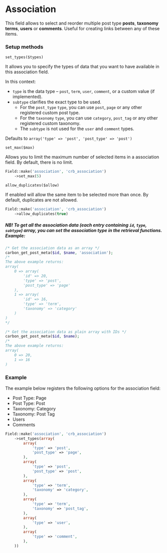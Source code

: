 # Association

This field allows to select and reorder multiple post type **posts**, **taxonomy terms**, **users** or **comments**. Useful for creating links between any of these items.

### Setup methods

`set_types($types)`

It allows you to specify the types of data that you want to have available in this association field.

In this context:

* `type` is the data type – `post`, `term`, `user`, `comment`, or a custom value (if implemented).
* `subtype` clarifies the exact type to be used. 
	* For the `post_type` `type`, you can use `post`, `page` or any other registered custom post type. 
	* For the `taxonomy` `type`, you can use `category`, `post_tag` or any other registered custom taxonomy. 
	* The `subtype` is not used for the `user` and `comment` types.

Defaults to `array('type' => 'post', 'post_type' => 'post')`

`set_max($max)`

Allows you to limit the maximum number of selected items in a association field. By default, there is no limit.

```php
Field::make('association', 'crb_association')
	->set_max(5)
```

`allow_duplicates($allow)`

If enabled will allow the same item to be selected more than once. By default, duplicates are not allowed.

```php
Field::make('association', 'crb_association')
	->allow_duplicates(true)
```

##### NB! To get all the association data (each entry containing `id`, `type`, `subtype`) array, you can set the association type in the retrieval functions. Example:

```php
/* Get the association data as an array */
carbon_get_post_meta($id, $name, 'association'); 
/*
The above example returns: 
array( 
	0 => array(
		'id' => 20, 
		'type' => 'post', 
		'post_type' => 'page'
	), 
	1 => array(
		'id' => 16, 
		'type' => 'term', 
		'taxonomy' => 'category'
	)
)
*/

/* Get the association data as plain array with IDs */
carbon_get_post_meta($id, $name); 
/* 
The above example returns: 
array( 
	0 => 20,
	1 => 16
)
```

### Example

The example below registers the following options for the association field:

* Post Type: Page
* Post Type: Post
* Taxonomy: Category
* Taxonomy: Post Tag
* Users
* Comments

```php
Field::make('association', 'crb_association')
	->set_types(array(
		array(
			'type' => 'post',
			'post_type' => 'page',
		),
		array(
			'type' => 'post',
			'post_type' => 'post',
		),
		array(
			'type' => 'term',
			'taxonomy' => 'category',
		),
		array(
			'type' => 'term',
			'taxonomy' => 'post_tag',
		),
		array(
			'type' => 'user',
		),
		array(
			'type' => 'comment',
		),
	))
```